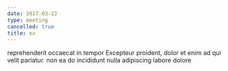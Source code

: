 ```yaml
---
date: 2017-03-22
type: meeting
cancelled: true
title: ex
---
```

reprehenderit occaecat in tempor Excepteur proident, dolor et enim ad qui velit pariatur. non ea do incididunt nulla adipiscing labore dolore